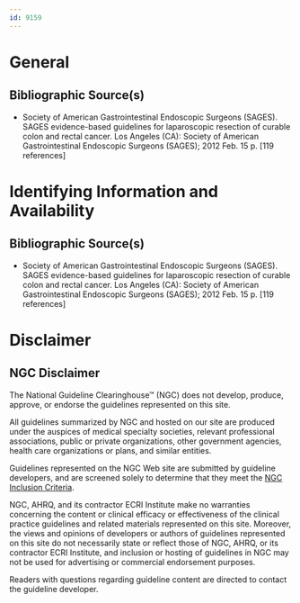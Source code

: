 ```yaml
---
id: 9159
---
```


# General

## Bibliographic Source(s)

- Society of American Gastrointestinal Endoscopic Surgeons (SAGES). SAGES evidence-based guidelines for laparoscopic resection of curable colon and rectal cancer. Los Angeles (CA): Society of American Gastrointestinal Endoscopic Surgeons (SAGES); 2012 Feb. 15 p. [119 references]

# Identifying Information and Availability

## Bibliographic Source(s)

- Society of American Gastrointestinal Endoscopic Surgeons (SAGES). SAGES evidence-based guidelines for laparoscopic resection of curable colon and rectal cancer. Los Angeles (CA): Society of American Gastrointestinal Endoscopic Surgeons (SAGES); 2012 Feb. 15 p. [119 references]

# Disclaimer

## NGC Disclaimer

The National Guideline Clearinghouse™ (NGC) does not develop, produce, approve, or endorse the guidelines represented on this site.

All guidelines summarized by NGC and hosted on our site are produced under the auspices of medical specialty societies, relevant professional associations, public or private organizations, other government agencies, health care organizations or plans, and similar entities.

Guidelines represented on the NGC Web site are submitted by guideline developers, and are screened solely to determine that they meet the [NGC Inclusion Criteria](/help-and-about/summaries/inclusion-criteria).

NGC, AHRQ, and its contractor ECRI Institute make no warranties concerning the content or clinical efficacy or effectiveness of the clinical practice guidelines and related materials represented on this site. Moreover, the views and opinions of developers or authors of guidelines represented on this site do not necessarily state or reflect those of NGC, AHRQ, or its contractor ECRI Institute, and inclusion or hosting of guidelines in NGC may not be used for advertising or commercial endorsement purposes.

Readers with questions regarding guideline content are directed to contact the guideline developer.

